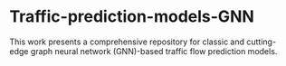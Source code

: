 # Traffic-prediction-models-GNN
This work presents a comprehensive repository for classic and cutting-edge graph neural network (GNN)-based traffic flow prediction models. 
